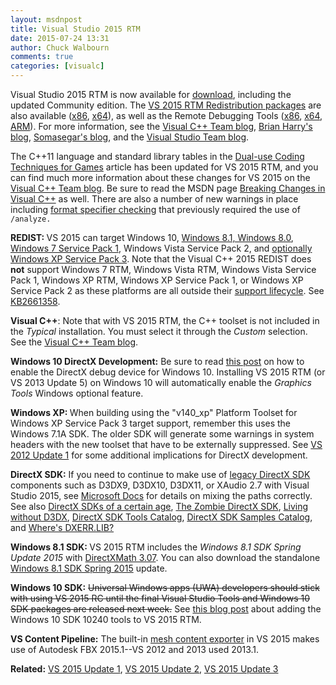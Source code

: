 ```yaml
---
layout: msdnpost
title: Visual Studio 2015 RTM
date: 2015-07-24 13:31
author: Chuck Walbourn
comments: true
categories: [visualc]
---
```

Visual Studio 2015 RTM is now available for <a href="http://go.microsoft.com/fwlink/?LinkId=517106">download</a>, including the updated Community edition. The <a href="http://www.microsoft.com/en-us/download/details.aspx?id=48145">VS 2015 RTM Redistribution packages</a> are also available (<a href="https://go.microsoft.com/fwlink/?LinkId=615459">x86</a>, <a href="https://go.microsoft.com/fwlink/?LinkId=615460">x64</a>), as well as the Remote Debugging Tools (<a href="https://go.microsoft.com/fwlink/?LinkId=615469">x86</a>, <a href="https://go.microsoft.com/fwlink/?LinkId=615470">x64</a>, <a href="https://go.microsoft.com/fwlink/?LinkId=615471">ARM</a>). For more information, see the <a href="https://devblogs.microsoft.com/cppblog/visual-studio-2015-rtm-now-available/">Visual C++ Team blog</a>, <a href="https://devblogs.microsoft.com/bharry/visual-studio-2015-and-visual-studio-2013-update-5-released/">Brian Harry's blog</a>, <a href="https://devblogs.microsoft.com/somasegar/visual-studio-2015-and-net-4-6-available-for-download/">Somasegar's blog</a>, and the <a href="https://devblogs.microsoft.com/visualstudio/visual-studio-2015-and-visual-studio-2013-update-5-released/">Visual Studio Team blog</a>.
<!--more-->

The C++11 language and standard library tables in the <a href="https://walbourn.github.io/dual-use-coding-techniques-for-games/">Dual-use Coding Techniques for Games</a> article has been updated for VS 2015 RTM, and you can find much more information about these changes for VS 2015 on the <a href="https://devblogs.microsoft.com/cppblog/c111417-features-in-vs-2015-rtm/">Visual C++ Team blog</a>. Be sure to read the MSDN page <a href="https://docs.microsoft.com/en-us/cpp/porting/visual-cpp-change-history-2003-2015">Breaking Changes in Visual C++</a> as well. There are also a number of new warnings in place including <a href="https://devblogs.microsoft.com/cppblog/format-specifiers-checking/">format specifier checking</a> that previously required the use of <code>/analyze.</code>

<strong>REDIST: </strong>VS 2015 can target Windows 10, <a href="https://walbourn.github.io/windows-8-1-update/">Windows 8.1, Windows 8.0</a>, <a href="https://walbourn.github.io/windows-7-service-pack-1/">Windows 7 Service Pack 1</a>, Windows Vista Service Pack 2, and <a href="https://walbourn.github.io/visual-studio-2012-update-1/">optionally Windows XP Service Pack 3</a>. Note that the Visual C++ 2015 REDIST does <strong>not</strong> support Windows 7 RTM, Windows Vista RTM, Windows Vista Service Pack 1, Windows XP RTM, Windows XP Service Pack 1, or Windows XP Service Pack 2 as these platforms are all outside their <a href="http://windows.microsoft.com/en-us/windows/lifecycle">support lifecycle</a>. See <a href="https://support.microsoft.com/en-us/kb/2661358">KB2661358</a>.

<strong>Visual C++</strong>: Note that with VS 2015 RTM, the C++ toolset is not included in the <em>Typical</em> installation. You must select it through the <em>Custom</em> selection. See the <a href="https://devblogs.microsoft.com/cppblog/setup-changes-in-visual-studio-2015-affecting-c-developers/">Visual C++ Team blog</a>.

<strong>Windows 10 DirectX Development:</strong> Be sure to read <a href="https://devblogs.microsoft.com/cppblog/visual-studio-2015-and-graphics-tools-for-windows-10/">this post</a> on how to enable the DirectX debug device for Windows 10. Installing VS 2015 RTM (or VS 2013 Update 5) on Windows 10 will automatically enable the <em>Graphics Tools</em> Windows optional feature.

<strong>Windows XP: </strong>When building using the "v140_xp" Platform Toolset for Windows XP Service Pack 3 target support, remember this uses the Windows 7.1A SDK. The older SDK will generate some warnings in system headers with the new toolset that have to be externally suppressed. See <a href="https://walbourn.github.io/visual-studio-2012-update-1/">VS 2012 Update 1</a> for some additional implications for DirectX development.

<strong>DirectX SDK:</strong> If you need to continue to make use of <a href="https://walbourn.github.io/announcement-directx-sdk-june-2010-is-live/">legacy DirectX SDK</a> components such as D3DX9, D3DX10, D3DX11, or XAudio 2.7 with Visual Studio 2015, see <a href="https://docs.microsoft.com/en-us/windows/desktop/directx-sdk--august-2009-">Microsoft Docs</a> for details on mixing the paths correctly. See also <a href="https://walbourn.github.io/directx-sdks-of-a-certain-age/">DirectX SDKs of a certain age</a>, <a href="https://walbourn.github.io/the-zombie-directx-sdk/">The Zombie DirectX SDK</a>, <a href="https://walbourn.github.io/living-without-d3dx/">Living without D3DX</a>, <a href="https://walbourn.github.io/directx-sdk-tools-catalog/">DirectX SDK Tools Catalog</a>, <a href="https://walbourn.github.io/directx-sdk-samples-catalog/">DirectX SDK Samples Catalog</a>, and <a href="https://walbourn.github.io/wheres-dxerr-lib/">Where's DXERR.LIB?</a>

<strong>Windows 8.1 SDK: </strong>VS 2015 RTM includes the <em>Windows 8.1 SDK Spring Update 2015</em> with <a href="https://walbourn.github.io/directxmath-3-07/">DirectXMath 3.07</a>. You can also download the standalone <a href="http://go.microsoft.com/fwlink/?LinkID=323507">Windows 8.1 SDK Spring 2015</a> update.

<strong>Windows 10 SDK:</strong> <strike>Universal Windows apps (UWA) developers should stick with using VS 2015 RC until the final Visual Studio Tools and Windows 10 SDK packages are released next week.</strike> See <a href="https://devblogs.microsoft.com/cppblog/developing-for-windows-10-with-visual-c-2015/">this blog post</a> about adding the Windows 10 SDK 10240 tools to VS 2015 RTM.

<strong>VS Content Pipeline:</strong> The built-in <a href="https://docs.microsoft.com/en-us/visualstudio/designers/using-3-d-assets-in-your-game-or-app">mesh content exporter</a> in VS 2015 makes use of Autodesk FBX 2015.1--VS 2012 and 2013 used 2013.1.

<strong>Related:</strong> <a href="https://walbourn.github.io/visual-studio-2015-update-1/">VS 2015 Update 1</a>, <a href="https://walbourn.github.io/visual-studio-2015-update-2/">VS 2015 Update 2</a>, <a href="https://walbourn.github.io/visual-studio-2015-update-3/">VS 2015 Update 3</a>
